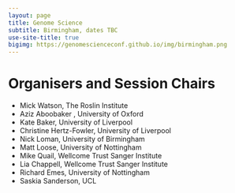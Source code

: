 ```yaml
---
layout: page
title: Genome Science
subtitle: Birmingham, dates TBC
use-site-title: true
bigimg: https://genomescienceconf.github.io/img/birmingham.png
---
```


# Organisers and Session Chairs
 
* Mick Watson, The Roslin Institute
* Aziz Aboobaker , University of Oxford
* Kate Baker, University of Liverpool
* Christine Hertz-Fowler, University of Liverpool
* Nick Loman, University of Birmingham
* Matt Loose, University of Nottingham
* Mike Quail, Wellcome Trust Sanger Institute
* Lia Chappell, Wellcome Trust Sanger Institute
* Richard Emes, University of Nottingham
* Saskia Sanderson, UCL


